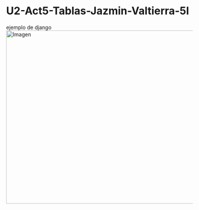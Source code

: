 # U2-Act5-Tablas-Jazmin-Valtierra-5I
ejemplo de django
<img width="1917" height="467" alt="Imagen" src="https://github.com/user-attachments/assets/becb81c7-34d0-4f61-820e-0fdb513b3314" />
